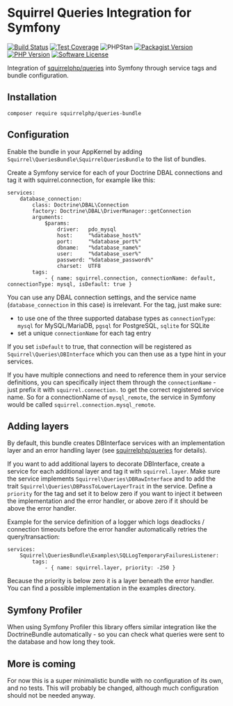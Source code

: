 Squirrel Queries Integration for Symfony
========================================

[![Build Status](https://img.shields.io/travis/com/squirrelphp/queries-bundle.svg)](https://travis-ci.com/squirrelphp/queries-bundle) [![Test Coverage](https://api.codeclimate.com/v1/badges/811a4b617f29bd286a75/test_coverage)](https://codeclimate.com/github/squirrelphp/queries-bundle/test_coverage) ![PHPStan](https://img.shields.io/badge/style-level%207-success.svg?style=flat-round&label=phpstan) [![Packagist Version](https://img.shields.io/packagist/v/squirrelphp/queries-bundle.svg?style=flat-round)](https://packagist.org/packages/squirrelphp/queries-bundle) [![PHP Version](https://img.shields.io/packagist/php-v/squirrelphp/queries-bundle.svg)](https://packagist.org/packages/squirrelphp/queries-bundle) [![Software License](https://img.shields.io/badge/license-MIT-success.svg?style=flat-round)](LICENSE)

Integration of [squirrelphp/queries](https://github.com/squirrelphp/queries) into Symfony through service tags and bundle configuration.

Installation
------------

```
composer require squirrelphp/queries-bundle
```

Configuration
-------------

Enable the bundle in your AppKernel by adding `Squirrel\QueriesBundle\SquirrelQueriesBundle` to the list of bundles.

Create a Symfony service for each of your Doctrine DBAL connections and tag it with squirrel.connection, for example like this:

    services:
        database_connection:
            class: Doctrine\DBAL\Connection
            factory: Doctrine\DBAL\DriverManager::getConnection
            arguments:
                $params:
                    driver:   pdo_mysql
                    host:     "%database_host%"
                    port:     "%database_port%"
                    dbname:   "%database_name%"
                    user:     "%database_user%"
                    password: "%database_password%"
                    charset:  UTF8
            tags:
                - { name: squirrel.connection, connectionName: default, connectionType: mysql, isDefault: true }
                
You can use any DBAL connection settings, and the service name (`database_connection` in this case) is irrelevant. For the tag, just make sure:

- to use one of the three supported database types as `connectionType`: `mysql` for MySQL/MariaDB, `pgsql` for PostgreSQL, `sqlite` for SQLite
- set a unique `connectionName` for each tag entry

If you set `isDefault` to true, that connection will be registered as `Squirrel\Queries\DBInterface` which you can then use as a type hint in your services.

If you have multiple connections and need to reference them in your service definitions, you can specifically inject them through the `connectionName` - just prefix it with `squirrel.connection.` to get the correct registered service name. So for a connectionName of `mysql_remote`, the service in Symfony would be called `squirrel.connection.mysql_remote`.

Adding layers
-------------

By default, this bundle creates DBInterface services with an implementation layer and an error handling layer (see [squirrelphp/queries](https://github.com/squirrelphp/queries) for details).

If you want to add additional layers to decorate DBInterface, create a service for each additional layer and tag it with `squirrel.layer`. Make sure the service implements `Squirrel\Queries\DBRawInterface` and to add the trait `Squirrel\Queries\DBPassToLowerLayerTrait` in the service. Define a `priority` for the tag and set it to below zero if you want to inject it between the implementation and the error handler, or above zero if it should be above the error handler.

Example for the service definition of a logger which logs deadlocks / connection timeouts before the error handler automatically retries the query/transaction:

    services:
        Squirrel\QueriesBundle\Examples\SQLLogTemporaryFailuresListener:
            tags:
                - { name: squirrel.layer, priority: -250 }
    
Because the priority is below zero it is a layer beneath the error handler. You can find a possible implementation in the examples directory.

Symfony Profiler
----------------

When using Symfony Profiler this library offers similar integration like the DoctrineBundle automatically - so you can check what queries were sent to the database and how long they took.

More is coming
--------------

For now this is a super minimalistic bundle with no configuration of its own, and no tests. This will probably be changed, although much configuration should not be needed anyway.